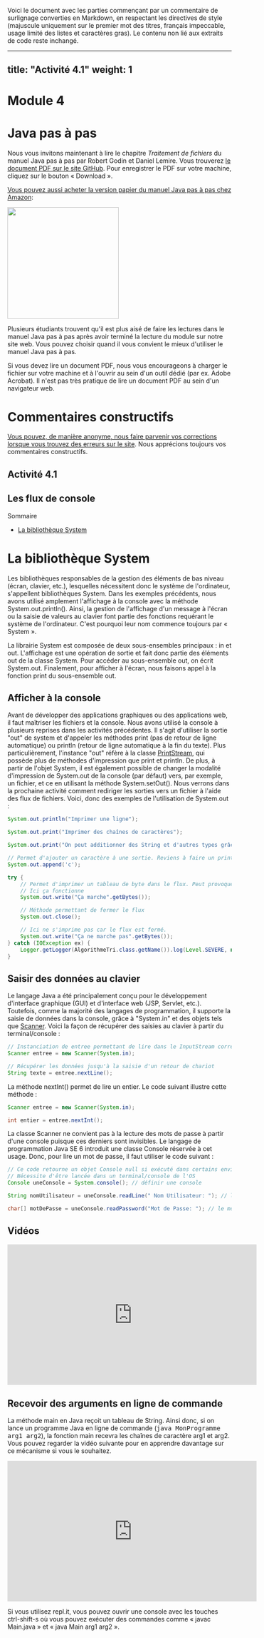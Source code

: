 
Voici le document avec les parties commençant par un commentaire de surlignage converties en Markdown, en respectant les directives de style (majuscule uniquement sur le premier mot des titres, français impeccable, usage limité des listes et caractères gras). Le contenu non lié aux extraits de code reste inchangé.

---
title: "Activité 4.1"
weight: 1
---

<h1><a id="top" name="top"></a>Module 4</h1>
<h1>Java pas à pas</h1>

<p>Nous vous invitons maintenant à lire le chapitre <em>Traitement de fichiers</em> du manuel Java pas à pas par Robert Godin et Daniel Lemire. Vous trouverez <a href="https://github.com/RobertGodin/JavaPasAPas/blob/master/JavaPasAPas.pdf">le document PDF sur le site GitHub</a>. Pour enregistrer le PDF sur votre machine, cliquez sur le bouton « Download ». </p>

<p><a href="https://www.amazon.ca/Java-pas-Introduction-programmation-langage/dp/B0CR7RW87Y/">Vous pouvez aussi acheter la version papier du manuel Java pas à pas chez Amazon</a>:</p>
<div><a href="https://www.amazon.ca/Java-pas-Introduction-programmation-langage/dp/B0CR7RW87Y/"><img src="https://m.media-amazon.com/images/I/61tnblFlmmL._SL1499_.jpg" width="250px" style="margin-left:auto; margin-right:auto;"></a></div>

<p>Plusieurs étudiants trouvent qu'il est plus aisé de faire les lectures dans le manuel Java pas à pas après avoir terminé la lecture du module sur notre site web. Vous pouvez choisir quand il vous convient le mieux d'utiliser le manuel Java pas à pas.</p>

<p>Si vous devez lire un document PDF, nous vous encourageons à charger le fichier sur votre machine et à l'ouvrir au sein d'un outil dédié (par ex. Adobe Acrobat). Il n'est pas très pratique de lire un document PDF au sein d'un navigateur web.</p>

<h1>Commentaires constructifs</h1>
<p><a href="https://docs.google.com/forms/d/e/1FAIpQLSe8pU6ypxDsx-cZjcMURa6o2LRG8NODa3qYIcWLNGU2RcvaWQ/viewform">Vous pouvez, de manière anonyme, nous faire parvenir vos corrections lorsque vous trouvez des erreurs sur le site</a>. Nous apprécions toujours vos commentaires constructifs.</p>

<h2>Activité 4.1</h2><h2 class="partie2">Les flux de console</h2>
<p class="sommaire">Sommaire</p>
<ul>
<li><a href="#section1">La bibliothèque System</a></li>
</ul>

<p><a id="intro" name="section1"></a></p>

<h1>La bibliothèque System</h1>

<p>Les bibliothèques responsables de la gestion des éléments de bas niveau (écran, clavier, etc.), lesquelles nécessitent donc le système de l'ordinateur, s'appellent bibliothèques System. Dans les exemples précédents, nous avons utilisé amplement l'affichage à la console avec la méthode System.out.println(). Ainsi, la gestion de l'affichage d'un message à l'écran ou la saisie de valeurs au clavier font partie des fonctions requérant le système de l'ordinateur. C'est pourquoi leur nom commence toujours par « System ».</p>

<p>La librairie System est composée de deux sous-ensembles principaux : in et out. L'affichage est une opération de sortie et fait donc partie des éléments out de la classe System. Pour accéder au sous-ensemble out, on écrit System.out. Finalement, pour afficher à l'écran, nous faisons appel à la fonction print du sous-ensemble out.</p>

<h2>Afficher à la console</h2>

<p>Avant de développer des applications graphiques ou des applications web, il faut maîtriser les fichiers et la console. Nous avons utilisé la console à plusieurs reprises dans les activités précédentes. Il s'agit d'utiliser la sortie "out" de system et d'appeler les méthodes print (pas de retour de ligne automatique) ou println (retour de ligne automatique à la fin du texte). Plus particulièrement, l'instance "out" réfère à la classe <a href="https://docs.oracle.com/javase/8/docs/api/java/io/PrintStream.html">PrintStream</a>, qui possède plus de méthodes d'impression que print et println. De plus, à partir de l'objet System, il est également possible de changer la modalité d'impression de System.out de la console (par défaut) vers, par exemple, un fichier, et ce en utilisant la méthode System.setOut(). Nous verrons dans la prochaine activité comment rediriger les sorties vers un fichier à l'aide des flux de fichiers. Voici, donc des exemples de l'utilisation de System.out :</p>

```java
System.out.println("Imprimer une ligne");

System.out.print("Imprimer des chaînes de caractères");

System.out.print("On peut additionner des String et d'autres types grâce à l'auto-boxing" + 5 + "-" + 'a');

// Permet d'ajouter un caractère à une sortie. Reviens à faire un print
System.out.append('c');

try {
    // Permet d'imprimer un tableau de byte dans le flux. Peut provoquer une exception, si il y a un problème avec le flux (fichier fermé).
    // Ici ça fonctionne
    System.out.write("Ça marche".getBytes());

    // Méthode permettant de fermer le flux
    System.out.close();

    // Ici ne s'imprime pas car le flux est fermé.
    System.out.write("Ça ne marche pas".getBytes());
} catch (IOException ex) {
    Logger.getLogger(AlgorithmeTri.class.getName()).log(Level.SEVERE, null, ex);
}
```

<h2>Saisir des données au clavier</h2>

<p>Le langage Java a été principalement conçu pour le développement d'interface graphique (GUI) et d'interface web (JSP, Servlet, etc.). Toutefois, comme la majorité des langages de programmation, il supporte la saisie de données dans la console, grâce à "System.in" et des objets tels que <a href="https://docs.oracle.com/javase/7/docs/api/java/util/Scanner.html">Scanner</a>. Voici la façon de récupérer des saisies au clavier à partir du terminal/console :</p>

```java
// Instanciation de entree permettant de lire dans le InputStream correspondant à la console de l'OS(System.in)
Scanner entree = new Scanner(System.in);

// Récupérer les données jusqu'à la saisie d'un retour de chariot
String texte = entree.nextLine();
```

<p>La méthode nextInt() permet de lire un entier. Le code suivant illustre cette méthode :</p>

```java
Scanner entree = new Scanner(System.in);

int entier = entree.nextInt();
```

<p>La classe Scanner ne convient pas à la lecture des mots de passe à partir d'une console puisque ces derniers sont invisibles. Le langage de programmation Java SE 6 introduit une classe Console réservée à cet usage. Donc, pour lire un mot de passe, il faut utiliser le code suivant :</p>

```java
// Ce code retourne un objet Console null si exécuté dans certains environnements.
// Nécessite d'être lancée dans un terminal/console de l'OS
Console uneConsole = System.console(); // définir une console

String nomUtilisateur = uneConsole.readLine(" Nom Utilisateur: "); // lire le nom utilisateur

char[] motDePasse = uneConsole.readPassword("Mot de Passe: "); // le mot de passe.
```

<h2>Vidéos</h2>

<iframe width="560" height="315" src="https://www.youtube.com/embed/fa84_nrUrMw" frameborder="0" allow="accelerometer; autoplay; clipboard-write; encrypted-media; gyroscope; picture-in-picture" allowfullscreen></iframe>

<h2>Recevoir des arguments en ligne de commande</h2>

<p>La méthode main en Java reçoit un tableau de String. Ainsi donc, si on lance un programme Java en ligne de commande (<tt>java MonProgramme arg1 arg2</tt>), la fonction main recevra les chaînes de caractère arg1 et arg2. Vous pouvez regarder la vidéo suivante pour en apprendre davantage sur ce mécanisme si vous le souhaitez.</p>

<iframe width="560" height="315" src="https://www.youtube.com/embed/BzFx1dszk4I?start=165" frameborder="0" allow="accelerometer; autoplay; clipboard-write; encrypted-media; gyroscope; picture-in-picture" allowfullscreen></iframe>

<p>Si vous utilisez repl.it, vous pouvez ouvrir une console avec les touches ctrl-shift-s où vous pouvez exécuter des commandes comme « javac Main.java » et « java Main arg1 arg2 ».</p>
